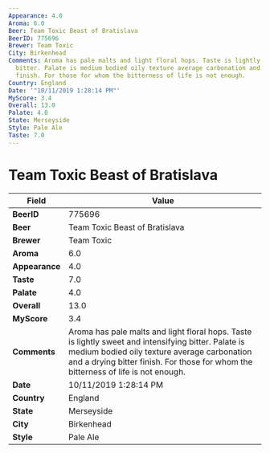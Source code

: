 ```yaml
---
Appearance: 4.0
Aroma: 6.0
Beer: Team Toxic Beast of Bratislava
BeerID: 775696
Brewer: Team Toxic
City: Birkenhead
Comments: Aroma has pale malts and light floral hops. Taste is lightly sweet and intensifying
  bitter. Palate is medium bodied oily texture average carbonation and a drying bitter
  finish. For those for whom the bitterness of life is not enough.
Country: England
Date: '"10/11/2019 1:28:14 PM"'
MyScore: 3.4
Overall: 13.0
Palate: 4.0
State: Merseyside
Style: Pale Ale
Taste: 7.0
---
```


# Team Toxic Beast of Bratislava

| Field         | Value |
|---------------|-------|
| **BeerID** | 775696 |
| **Beer** | Team Toxic Beast of Bratislava |
| **Brewer** | Team Toxic |
| **Aroma** | 6.0 |
| **Appearance** | 4.0 |
| **Taste** | 7.0 |
| **Palate** | 4.0 |
| **Overall** | 13.0 |
| **MyScore** | 3.4 |
| **Comments** | Aroma has pale malts and light floral hops. Taste is lightly sweet and intensifying bitter. Palate is medium bodied oily texture average carbonation and a drying bitter finish. For those for whom the bitterness of life is not enough. |
| **Date** | 10/11/2019 1:28:14 PM |
| **Country** | England |
| **State** | Merseyside |
| **City** | Birkenhead |
| **Style** | Pale Ale |
